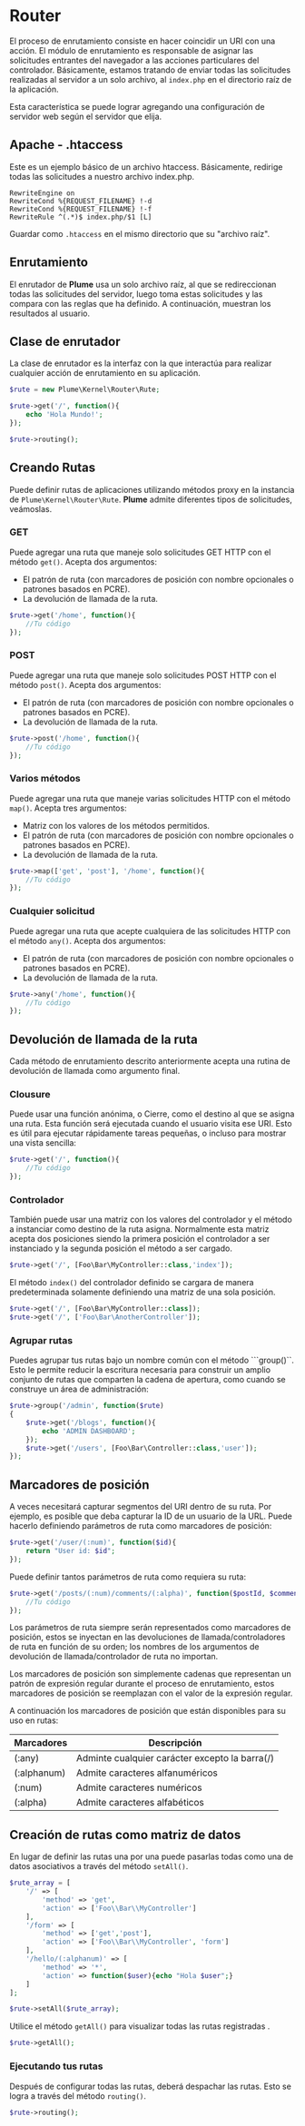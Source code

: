 # Router

El proceso de enrutamiento consiste en hacer coincidir un URI con una acción. El módulo de enrutamiento es responsable de asignar las solicitudes entrantes del navegador a las acciones particulares del controlador. Básicamente, estamos tratando de enviar todas las solicitudes realizadas al servidor a un solo archivo, al ```index.php``` en el directorio raíz de la aplicación.

Esta característica se puede lograr agregando una configuración de servidor web según el servidor que elija.

## Apache - .htaccess

Este es un ejemplo básico de un archivo htaccess. Básicamente, redirige todas las solicitudes a nuestro archivo index.php.

```.htaccess
RewriteEngine on
RewriteCond %{REQUEST_FILENAME} !-d
RewriteCond %{REQUEST_FILENAME} !-f
RewriteRule ^(.*)$ index.php/$1 [L]
```

Guardar como ```.htaccess``` en el mismo directorio que su "archivo raíz".

## Enrutamiento

El enrutador de **Plume** usa un solo archivo raíz, al que se redireccionan todas las solicitudes del servidor, luego toma estas solicitudes y las compara con las reglas que ha definido. A continuación, muestran los resultados al usuario.

## Clase de enrutador

La clase de enrutador es la interfaz con la que interactúa para realizar cualquier acción de enrutamiento en su aplicación. 

```php
$rute = new Plume\Kernel\Router\Rute;

$rute->get('/', function(){
    echo 'Hola Mundo!';
});

$rute->routing();
```

## Creando Rutas

Puede definir rutas de aplicaciones utilizando métodos proxy en la instancia de ```Plume\Kernel\Router\Rute```. **Plume** admite diferentes tipos de solicitudes, veámoslas.

### GET

Puede agregar una ruta que maneje solo solicitudes GET HTTP con el método ```get()```. Acepta dos argumentos:

- El patrón de ruta (con marcadores de posición con nombre opcionales o patrones basados ​​en PCRE).
- La devolución de llamada de la ruta.

```php
$rute->get('/home', function(){
    //Tu código
});
```

### POST

Puede agregar una ruta que maneje solo solicitudes POST HTTP con el método ```post()```. Acepta dos argumentos:

- El patrón de ruta (con marcadores de posición con nombre opcionales o patrones basados ​​en PCRE).
- La devolución de llamada de la ruta.

```php
$rute->post('/home', function(){
    //Tu código
});
```

### Varios métodos

Puede agregar una ruta que maneje varias solicitudes HTTP con el método ```map()```. Acepta tres argumentos:

- Matriz con los valores de los métodos permitidos.
- El patrón de ruta (con marcadores de posición con nombre opcionales o patrones basados ​​en PCRE).
- La devolución de llamada de la ruta.

```php
$rute->map(['get', 'post'], '/home', function(){
    //Tu código
});
```

### Cualquier solicitud

Puede agregar una ruta que acepte cualquiera de las solicitudes HTTP con el método ```any()```. Acepta dos argumentos:

- El patrón de ruta (con marcadores de posición con nombre opcionales o patrones basados ​​en PCRE).
- La devolución de llamada de la ruta.

```php
$rute->any('/home', function(){
    //Tu código
});
```

## Devolución de llamada de la ruta

Cada método de enrutamiento descrito anteriormente acepta una rutina de devolución de llamada como argumento final.

### Clousure

Puede usar una función anónima, o Cierre, como el destino al que se asigna una ruta. Esta función será ejecutada cuando el usuario visita ese URI. Esto es útil para ejecutar rápidamente tareas pequeñas, o incluso para mostrar una vista sencilla:

```php
$rute->get('/', function(){
    //Tu código
});
```

### Controlador

También puede usar una matriz con los valores del controlador y el método a instanciar como destino de la ruta asigna. Normalmente esta matriz acepta dos posiciones siendo la primera posición el controlador a ser instanciado y la segunda posición el método a ser cargado.

```php
$rute->get('/', [Foo\Bar\MyController::class,'index']);
```

El método ```index()``` del controlador definido se cargara de manera predeterminada solamente definiendo una matriz de una sola posición.

```php
$rute->get('/', [Foo\Bar\MyController::class]);
$rute->get('/', ['Foo\Bar\AnotherController']);
```

### Agrupar rutas

Puedes agrupar tus rutas bajo un nombre común con el método ```group()``. Esto le permite reducir la escritura necesaria para construir un amplio conjunto de rutas que comparten la cadena de apertura, como cuando se construye un área de administración:

```php
$rute->group('/admin', function($rute)
{
    $rute->get('/blogs', function(){
        echo 'ADMIN DASHBOARD';
    });
    $rute->get('/users', [Foo\Bar\Controller::class,'user']);
});
```

## Marcadores de posición

A veces necesitará capturar segmentos del URI dentro de su ruta. Por ejemplo, es posible que deba capturar la ID de un usuario de la URL. Puede hacerlo definiendo parámetros de ruta como marcadores de posición:

```php
$rute->get('/user/(:num)', function($id){
    return "User id: $id";
});
```

Puede definir tantos parámetros de ruta como requiera su ruta:

```php
$rute->get('/posts/(:num)/comments/(:alpha)', function($postId, $comment){
    //Tu código
});
```

Los parámetros de ruta siempre serán representados como marcadores de posición, estos se inyectan en las devoluciones de llamada/controladores de ruta en función de su orden; los nombres de los argumentos de devolución de llamada/controlador de ruta no importan.

Los marcadores de posición son simplemente cadenas que representan un patrón de expresión regular durante el proceso de enrutamiento, estos marcadores de posición se reemplazan  con el valor de la expresión regular.

A continuación los marcadores de posición que están disponibles para su uso en rutas:

|Marcadores  |Descripción                                    |
|------------|-----------------------------------------------|
|(:any)      |Adminte cualquier carácter excepto la barra(/) |
|(:alphanum) |Admite caracteres alfanuméricos                |
|(:num)      |Admite caracteres numéricos                    |
|(:alpha)    |Admite caracteres alfabéticos                  |

## Creación de rutas como matriz de datos

En lugar de definir las rutas una por una puede pasarlas todas como una de datos asociativos a través del método ```setAll()```.

```php
$rute_array = [
    '/' => [
        'method' => 'get',
        'action' => ['Foo\\Bar\\MyController']
    ],
    '/form' => [
        'method' => ['get','post'],
        'action' => ['Foo\\Bar\\MyController', 'form']
    ],
    '/hello/(:alphanum)' => [
        'method' => '*',
        'action' => function($user){echo "Hola $user";}
    ]
];

$rute->setAll($rute_array);
```

Utilice el método ```getAll()``` para visualizar todas las rutas registradas .

```php
$rute->getAll();
```

### Ejecutando tus rutas

Después de configurar todas las rutas, deberá despachar las rutas. Esto se logra a través del método ```routing()```.

```php
$rute->routing();
```
